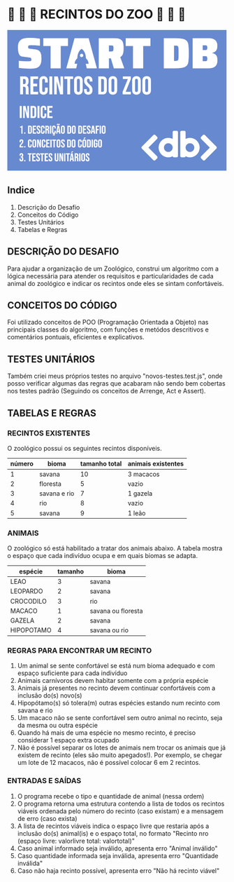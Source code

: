 #  🐆 🐊 🦁 RECINTOS DO ZOO 🦌 🦛 🐒

![capa](capa.png)

## Indice
1. Descrição do Desafio
2. Conceitos do Código
3. Testes Unitários
4. Tabelas e Regras

## DESCRIÇÃO DO DESAFIO
Para ajudar a organização de um Zoológico, construi um algoritmo com a lógica necessária para atender os requisitos e particularidades de cada animal do zoológico e indicar os recintos onde eles se sintam confortáveis.

## CONCEITOS DO CÓDIGO

Foi utilizado conceitos de POO (Programação Orientada a Objeto) nas principais classes do algoritmo, com funções e metódos descritivos e comentários pontuais, eficientes e explicativos.

## TESTES UNITÁRIOS
Também criei meus próprios testes no arquivo "novos-testes.test.js", onde posso verificar algumas das regras que acabaram não sendo bem cobertas nos testes padrão (Seguindo os conceitos de Arrenge, Act e Assert).

## TABELAS E REGRAS
### RECINTOS EXISTENTES

 O zoológico possui os seguintes recintos disponíveis.

  | número    | bioma             | tamanho total |  animais existentes |
  |-----------|-------------------|---------------|---------------------|
  | 1         | savana            |   10          |   3 macacos         |
  | 2         | floresta          |    5          |   vazio             |
  | 3         | savana e rio      |    7          |  1 gazela           |
  | 4         | rio               |    8          |   vazio             |
  | 5         | savana            |    9          |  1 leão             |

### ANIMAIS

 O zoológico só está habilitado a tratar dos animais abaixo.
 A tabela mostra o espaço que cada indivíduo ocupa e em quais biomas se adapta.

  | espécie    | tamanho | bioma                |
  |------------|---------|----------------------|
  | LEAO       |   3     |  savana              |
  | LEOPARDO   |   2     |  savana              |
  | CROCODILO  |   3     |  rio                 |
  | MACACO     |   1     |  savana ou floresta  |
  | GAZELA     |   2     |  savana              |
  | HIPOPOTAMO |   4     |  savana ou rio       |

### REGRAS PARA ENCONTRAR UM RECINTO

1) Um animal se sente confortável se está num bioma adequado e com espaço suficiente para cada indivíduo
2) Animais carnívoros devem habitar somente com a própria espécie
3) Animais já presentes no recinto devem continuar confortáveis com a inclusão do(s) novo(s)
4) Hipopótamo(s) só tolera(m) outras espécies estando num recinto com savana e rio
5) Um macaco não se sente confortável sem outro animal no recinto, seja da mesma ou outra espécie
6) Quando há mais de uma espécie no mesmo recinto, é preciso considerar 1 espaço extra ocupado
7) Não é possível separar os lotes de animais nem trocar os animais que já existem de recinto (eles são muito apegados!).
Por exemplo, se chegar um lote de 12 macacos, não é possível colocar 6 em 2 recintos.

### ENTRADAS E SAÍDAS

1) O programa recebe o tipo e quantidade de animal (nessa ordem)
2) O programa retorna uma estrutura contendo a lista de todos os recintos viáveis ordenada pelo número do recinto (caso existam) e a mensagem de erro (caso exista)
3) A lista de recintos viáveis indica o espaço livre que restaria após a inclusão do(s) animal(is) e o espaço total, no formato "Recinto nro (espaço livre: valorlivre total: valortotal)"
4) Caso animal informado seja inválido, apresenta erro "Animal inválido"
5) Caso quantidade informada seja inválida, apresenta erro "Quantidade inválida"
6) Caso não haja recinto possível, apresenta erro "Não há recinto viável"
